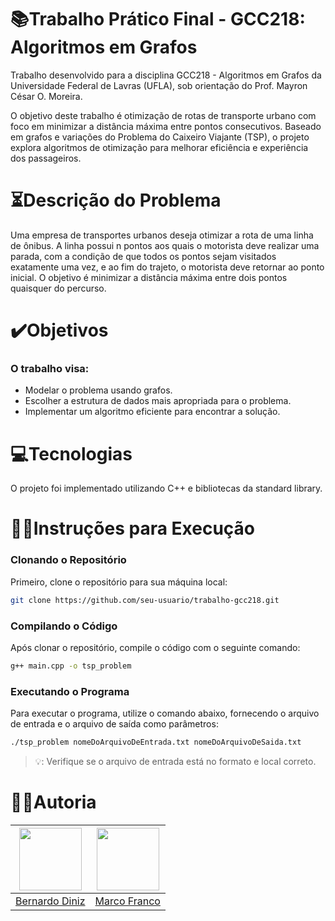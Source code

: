 # 📚Trabalho Prático Final - GCC218: Algoritmos em Grafos

Trabalho desenvolvido para a disciplina GCC218 - Algoritmos em Grafos da Universidade Federal de Lavras (UFLA), sob orientação do Prof. Mayron César O. Moreira.

O objetivo deste trabalho é otimização de rotas de transporte urbano com foco em minimizar a distância máxima entre pontos consecutivos. Baseado em grafos e variações do Problema do Caixeiro Viajante (TSP), o projeto explora algoritmos de otimização para melhorar eficiência e experiência dos passageiros.

# ⏳Descrição do Problema
Uma empresa de transportes urbanos deseja otimizar a rota de uma linha de ônibus. A linha possui n pontos aos quais o motorista deve realizar uma parada, com a condição de que todos os pontos sejam visitados exatamente uma vez, e ao fim do trajeto, o motorista deve retornar ao ponto inicial. O objetivo é minimizar a distância máxima entre dois pontos quaisquer do percurso.

# ✔️Objetivos
### O trabalho visa:
- Modelar o problema usando grafos.
- Escolher a estrutura de dados mais apropriada para o problema.
- Implementar um algoritmo eficiente para encontrar a solução.

# 💻Tecnologias
O projeto foi implementado utilizando C++ e bibliotecas da standard library.

# 👨‍💻Instruções para Execução
### Clonando o Repositório
Primeiro, clone o repositório para sua máquina local:

```sh
git clone https://github.com/seu-usuario/trabalho-gcc218.git
```
### Compilando o Código
Após clonar o repositório, compile o código com o seguinte comando:

```sh
g++ main.cpp -o tsp_problem
```
### Executando o Programa
Para executar o programa, utilize o comando abaixo, fornecendo o arquivo de entrada e o arquivo de saída como parâmetros:

```sh
./tsp_problem nomeDoArquivoDeEntrada.txt nomeDoArquivoDeSaida.txt
```
>:bulb:: Verifique se o arquivo de entrada está no formato e local correto.

# ✍🏻Autoria
| [<img src="https://github.com/youserz.png" width="100">](https://github.com/youserz) | [<img src="https://github.com/MarcoTFranco.png" width="100">](https://github.com/MarcoTFranco) |
|---|---|
| [Bernardo Diniz](https://github.com/youserz) | [Marco Franco](https://github.com/MarcoTFranco) |
